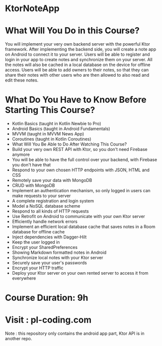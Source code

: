 # KtorNoteApp

# What Will You Do in this Course?
You will implement your very own backend server with the powerful Ktor framework. After implementing the backend side, you will create a note app on Android to connect it to your server. Users will be able to register and login in your app to create notes and synchronize them on your server. All the notes will also be cached in a local database on the device for offline access. Users will be able to add owners to their notes, so that they can share their notes with other users who are then allowed to also read and edit these notes.

# What Do You Have to Know Before Starting This Course?
 - Kotlin Basics (taught in Kotlin Newbie to Pro)
 - Android Basics (taught in Android Fundamentals)
 - MVVM (taught in MVVM News App)
 - Coroutines (taught in Kotlin Coroutines)
 - What Will You Be Able to Do After Watching This Course?
 - Build your very own REST API with Ktor, so you don't need Firebase anymore
 - You will be able to have the full control over your backend, with Firebase you don't have that
 - Respond to your own chosen HTTP endpoints with JSON, HTML and CSS
 - Remotely save your data with MongoDB
 - CRUD with MongoDB
 - Implement an authentication mechanism, so only logged in users can make requests to your server
 - A complete registration and login system
 - Model a NoSQL database scheme
 - Respond to all kinds of HTTP requests
 - Use Retrofit on Android to communicate with your own Ktor server
 - Efficiently handle network errors
 - Implement an efficient local database cache that saves notes in a Room database for offline cache
 - Inject dependencies with Dagger-Hilt
 - Keep the user logged in
 - Encrypt your SharedPreferences
 - Showing Markdown formatted notes in Android
 - Synchronize local notes with your Ktor server
 - Securely save your user's passwords
 - Encrypt your HTTP traffic
 - Deploy your Ktor server on your own rented server to access it from everywhere
 
# Course Duration: 9h
# Visit : pl-coding.com

Note : this repository only contains the android app part, Ktor API is in another repo.

